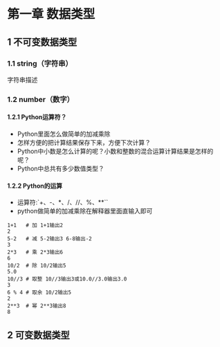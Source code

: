 # 第一章 数据类型

## 1 不可变数据类型

### 1.1 string（字符串）
字符串描述

### 1.2 number（数字）

#### 1.2.1 Python运算符？
* Python里面怎么做简单的加减乘除
* 怎样方便的把计算结果保存下来，方便下次计算？
* Python中小数是怎么计算的呢？小数和整数的混合运算计算结果是怎样的呢？
* Python中总共有多少数值类型？

#### 1.2.2 Python的运算
* 运算符:`+、-、*、/、//、%、**``
* python做简单的加减乘除在解释器里面直输入即可

```
1+1   # 加 1+1输出2
2
5-2   # 减 5-2输出3 6-8输出-2
3
2*3   # 乘 2*3输出6
6
10/2  # 除 10/2输出5
5.0
10//3 # 取整 10//3输出3或10.0//3.0输出3.0
3
6 % 4 # 取余 10/2输出5
2
2**3  # 幂 2**3输出8
8
```

## 2 可变数据类型